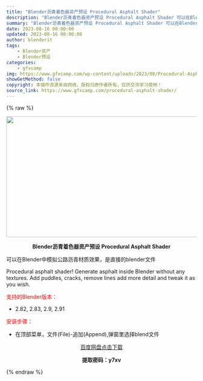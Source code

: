 ```yaml
---
title: "Blender沥青着色器资产预设 Procedural Asphalt Shader"
description: "Blender沥青着色器资产预设 Procedural Asphalt Shader 可以在Blender中模拟公路沥青材质效果，是直接的blender文件 Procedural asphalt sh..."
summary: "Blender沥青着色器资产预设 Procedural Asphalt Shader 可以在Blender中模拟公路沥青材质效果，是直接的blender文件 Procedural asphalt sh..."
date: 2023-08-16 00:00:00
updated: 2023-08-16 00:00:00
author: blenderit
tags: 
    - Blender资产
    - Blender预设
categories:
    - gfxcamp
img: https://www.gfxcamp.com/wp-content/uploads/2023/08/Procedural-Asphalt-Shader.jpg
showGetMethod: false
copyright: 本插件资源来自网络，版权归原作者所有，仅供交流学习使用！
source_link: https://www.gfxcamp.com/procedural-asphalt-shader/
---
```


{% raw %}
<div><p><img decoding="async" class="aligncenter size-full wp-image-114364" src="https://www.gfxcamp.com/wp-content/uploads/2023/08/Procedural-Asphalt-Shader.jpg" data-src="https://www.gfxcamp.com/wp-content/uploads/2023/08/Procedural-Asphalt-Shader.jpg" alt="" width="640" height="320" data-srcset="https://www.gfxcamp.com/wp-content/uploads/2023/08/Procedural-Asphalt-Shader.jpg 640w, https://www.gfxcamp.com/wp-content/uploads/2023/08/Procedural-Asphalt-Shader-150x75.jpg 150w" data-sizes="(max-width: 640px) 100vw, 640px"></p><p style="text-align: center;"><strong>Blender沥青着色器资产预设 Procedural Asphalt Shader</strong></p><p>可以在Blender中模拟公路沥青材质效果，是直接的blender文件</p><p>Procedural asphalt shader! Generate asphalt inside Blender without any textures. Add puddles, cracks, remove lines add more detail and tweak it as you wish.</p><p style="text-align: left;"><span style="color: #ff0000;">支持的Blender版本：</span></p><ul>
<li style="text-align: left;">2.82, 2.83, 2.9, 2.91</li>
</ul><p style="text-align: left;"><span style="color: #ff0000;">安装步骤：</span></p><ul>
<li>在顶部菜单，文件(File)-追加(Append),弹窗里选择blend文件</li>
</ul><p style="text-align: center;"><a class="maxbutton-3 maxbutton maxbutton-baidu" target="_blank" rel="noopener" href="https://pan.baidu.com/s/1Xzrf9M_JEbnfojE2hYrNHg?pwd=y7xv"><span class="mb-text">百度网盘点击下载</span></a></p><p style="text-align: center;"><strong>提取密码：y7xv</strong></p></div>
<div style="display: none">gfxcamp</div>
{% endraw %}